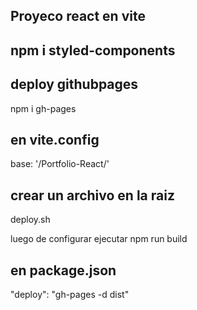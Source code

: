 ## Proyeco react en vite

## npm i styled-components

## deploy githubpages
npm i gh-pages

## en vite.config
  base: '/Portfolio-React/'

## crear un archivo en la raiz
  deploy.sh

  luego de configurar ejecutar npm run build


## en package.json
"deploy": "gh-pages -d dist"